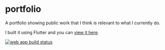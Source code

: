 # portfolio

A portfolio showing public work that I think is relevant to what I currently do.

I built it using Flutter and you can [view it here](https://creativecreatorormaybenot.github.io/portfolio).

[![web app build status](https://github.com/creativecreatorormaybenot/portfolio/workflows/web%20app/badge.svg)](https://github.com/creativecreatorormaybenot/portfolio/actions?query=workflow%3A"web+app")
